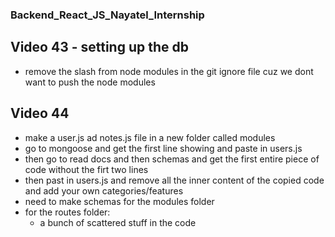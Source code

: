 ### Backend_React_JS_Nayatel_Internship

## Video 43 - setting up the db
* remove the slash from node modules in the git ignore file cuz we dont want to push the node modules

## Video 44
* make a user.js ad notes.js file in a new folder called modules
* go to mongoose and get the first line showing and paste in users.js
* then go to read docs and then schemas and get the first entire piece of code without the firt two lines
* then past in users.js and remove all the inner content of the copied code and add your own categories/features
* need to make schemas for the modules folder
* for the routes folder:
    * a bunch of scattered stuff in the code

